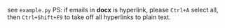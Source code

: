 see `example.py`
PS: if emails in **docx** is hyperlink, please `Ctrl+A` select all, then `Ctrl+Shift+F9` to take off all hyperlinks to plain text.
